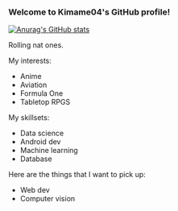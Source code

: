### Welcome to Kimame04's GitHub profile!

[![Anurag's GitHub stats](https://github-readme-stats.vercel.app/api?username=Kimame04)](https://github.com/Kimame04/github-readme-stats)

Rolling nat ones. 

My interests:
- Anime
- Aviation
- Formula One
- Tabletop RPGS

My skillsets:
- Data science
- Android dev
- Machine learning
- Database

Here are the things that I want to pick up:
- Web dev
- Computer vision
